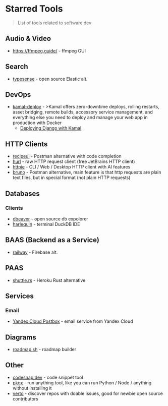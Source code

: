 # Starred Tools

> List of tools related to software dev

## Audio & Video

- https://ffmpeg.guide/ - ffmpeg GUI

## Search

- [typesense](https://typesense.org/) - open source Elastic alt.

## DevOps

- [kamal-deploy](https://kamal-deploy.org/) - >Kamal offers zero-downtime deploys, rolling restarts, asset bridging, remote builds, accessory service management, and everything else you need to deploy
  and manage your web app in production with Docker
    - [Deploying Django with Kamal](https://anthonynsimon.com/blog/kamal-deploy/)

## HTTP Clients

- [recipeui](https://recipeui.com/) - Postman alternative with code completion
- [hurl](https://hurl.dev/) - raw HTTP request client (free JetBrains HTTP client)
- [httpie](https://httpie.io/) - CLI / Web / Desktop HTTP client with AI features
- [bruno](https://www.usebruno.com/) - Postman alternative, main feature is that http requests are plain text files, but in special format (not plain HTTP requests)

## Databases

### Clients

- [dbeaver](https://dbeaver.io/) - open source db expolorer
- [harlequin](https://github.com/tconbeer/harlequin) - terminal DuckDB IDE

## BAAS (Backend as a Service)

- [railway](https://railway.app/) - Firebase alt.

## PAAS

- [shuttle.rs](https://shuttle.rs) - Heroku Rust alternative

## Services

### Email

- [Yandex Cloud Postbox](https://cloud.yandex.ru/docs/postbox/) - email service from Yandex Cloud

## Diagrams

- [roadmap.sh](https://roadmap.sh/) - roadmap builder

## Other 

- [codesnap.dev](https://codesnap.dev/) - code snippet tool
- [pkgx](https://pkgx.sh/) - run anything tool, like you can run Python / Node / anything without installing it
- [verto](https://www.verto.sh/) - discover repos with doable issues, good for newbie open source contributors